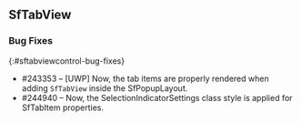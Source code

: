 ## SfTabView

### Bug Fixes
{:#sftabviewcontrol-bug-fixes} 

* \#243353 – [UWP] Now, the tab items are properly rendered when adding `SfTabView` inside the SfPopupLayout. 
* \#244940 – Now, the SelectionIndicatorSettings class style is applied for SfTabItem properties. 
